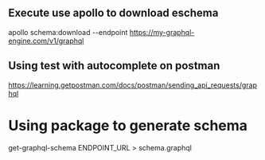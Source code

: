 ## Execute use apollo to download eschema
apollo schema:download --endpoint https://my-graphql-engine.com/v1/graphql


## Using test with autocomplete on postman
https://learning.getpostman.com/docs/postman/sending_api_requests/graphql

# Using package to generate schema

get-graphql-schema ENDPOINT_URL > schema.graphql